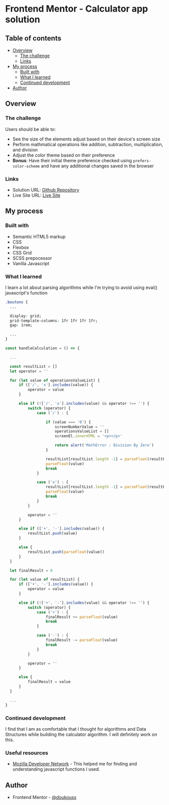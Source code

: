 # Frontend Mentor - Calculator app solution

## Table of contents

- [Overview](#overview)
  - [The challenge](#the-challenge)
  - [Links](#links)
- [My process](#my-process)
  - [Built with](#built-with)
  - [What I learned](#what-i-learned)
  - [Continued development](#continued-development)
- [Author](#author)

## Overview

### The challenge

Users should be able to:

- See the size of the elements adjust based on their device's screen size
- Perform mathmatical operations like addition, subtraction, multiplication, and division
- Adjust the color theme based on their preference
- **Bonus**: Have their initial theme preference checked using `prefers-color-scheme` and have any additional changes saved in the browser

### Links

- Solution URL: [Github Repository](https://github.com/doukous/calculator-app)
- Live Site URL: [Live Site](https://doukous.github.io/calculator-app)

## My process

### Built with

- Semantic HTML5 markup
- CSS
- Flexbox
- CSS Grid
- SCSS prepocessor
- Vanilla Javascript

### What I learned

I learn a lot about parsing algorithms while I'm trying to avoid using eval() javascript's function 

```css
.boutons {
  ...

  display: grid;
  grid-template-columns: 1fr 1fr 1fr 1fr;
  gap: 1rem;

  ...
}
```
```js
const handleCalculation = () => {

  ...

  const resultList = []
  let operator = ''

  for (let value of operationsValueList) {
      if (['/', 'x'].includes(value)) {
          operator = value
      }

      else if (!['/', 'x'].includes(value) && operator !== '') {
          switch (operator) {
              case ('/') : {

                  if (value === '0') {
                      screenNumberValue = ''
                      operationsValueList = []
                      screenEl.innerHTML = '<p></p>'

                      return alert('MathError : Division By Zero')
                  }

                  resultList[resultList.length -1] = parseFloat(resultList.at(-1)) / 
                  parseFloat(value)
                  break 
              }

              case ('x') : {
                  resultList[resultList.length -1] = parseFloat(resultList.at(-1)) * 
                  parseFloat(value)
                  break
              }
          }

          operator = ''
      }

      else if (['+', '-'].includes(value)) {
          resultList.push(value)
      }

      else {
          resultList.push(parseFloat(value))
      }
  }

  let finalResult = 0

  for (let value of resultList) {
      if (['+', '-'].includes(value)) {
          operator = value
      }

      else if (!['+', '-'].includes(value) && operator !== '') {
          switch (operator) {
              case ('+') : {
                  finalResult += parseFloat(value)
                  break 
              }

              case ('-') : {
                  finalResult -= parseFloat(value)
                  break
              }
          }

          operator = ''
      }

      else {
          finalResult = value
      }
  }

  ...
}

```

### Continued development

I find that I am as comfortable that I thought for algorithms and Data Structures while building the calculator algorithm. I will definitely work on this. 

### Useful resources

- [Mozilla Developer Network](https://developer.mozilla.org/en-US/) - This helped me for finding and understanding javascript functions I used.

## Author

- Frontend Mentor - [@doukouss](https://www.frontendmentor.io/profile/doukous)

